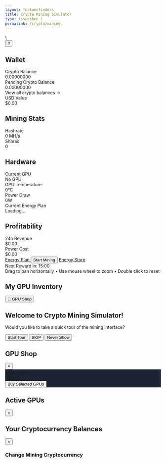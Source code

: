 ```yaml
---
layout: fortunefinders
title: Crypto Mining Simulator
type: issueshen i
permalink: /crypto/mining
---
```


<!-- ATTENTION! The following locations are where you may find different places to edit different things -->\
<!-- Any CSS or styling adjustments should be done @ {base}/assets/css/crypto.css  -->

<html lang="en">
    <meta charset="UTF-8">
    <meta name="viewport" content="width=device-width, initial-scale=1.0">
    <script src="https://cdn.jsdelivr.net/npm/chart.js"></script>
    <script src="https://cdnjs.cloudflare.com/ajax/libs/chartjs-plugin-zoom/2.0.1/chartjs-plugin-zoom.min.js"></script>
    <link href="https://cdn.jsdelivr.net/npm/tailwindcss@2.2.19/dist/tailwind.min.css" rel="stylesheet">
    <link href="https://unpkg.com/intro.js/minified/introjs.min.css" rel="stylesheet">
    <script src="https://unpkg.com/intro.js/minified/intro.min.js"></script>
    <link rel="stylesheet" href="{{site.baseurl}}/assets/css/crypto.css"/>
    <div id="notification" class="notification"></div>
    <div class="main-content">
        <!-- Tutorial Help Button -->
        <div class="tutorial-help-button fixed top-6 right-6 z-50" title="Interactive Tutorial">
            <button onclick="startTutorial()" class="bg-gray-800 hover:bg-gray-700 text-green-500 w-8 h-8 rounded-full flex items-center justify-center shadow-lg hover:shadow-xl transition-all duration-300 border border-green-500/30">
                <span class="text-lg font-bold">?</span>
            </button>
        </div>
        <div class="container mx-auto pt-24">
            <!-- Core Stats Cards -->
            <div class="grid grid-cols-1 md:grid-cols-2 lg:grid-cols-4 gap-4">
                <!-- Wallet -->
                <div class="dashboard-card">
                    <h2>Wallet</h2>
                    <div class="grid gap-2">
                        <div>
                            <div class="stat-label">Crypto Balance</div>
                            <div class="stat-value text-green-400" id="btc-balance">0.00000000</div>
                        </div>
                        <div>
                            <div class="stat-label">Pending Crypto Balance</div>
                            <div class="stat-value text-yellow-400" id="pending-balance">0.00000000</div>
                            <script type="module" src="{{site.baseurl}}/assets/js/crypto/portfolio.js"></script>
                            <span class="text-sm text-blue-400 cursor-pointer hover:underline mt-1 inline-block" onclick="openCryptoDetailsModal()">View all crypto balances &rarr;</span>
                        </div>
                        <div>
                            <div class="stat-label">USD Value</div>
                            <div class="stat-value text-green-400" id="usd-value">$0.00</div>
                        </div>
                        <div>
                            <div class="stat-label" id="pool-info-label"></div>
                            <div class="stat-value text-yellow-400" id="pool-info-value"></div>
                        </div>
                    </div>
                </div>
                <!-- Mining Stats -->
                <div class="dashboard-card">
                    <h2>Mining Stats</h2>
                    <div class="grid gap-2">
                        <div>
                            <div class="stat-label">Hashrate</div>
                            <div class="stat-value text-purple-400" id="hashrate">0 MH/s</div>
                        </div>
                        <div>
                            <div class="stat-label">Shares</div>
                            <div class="stat-value text-purple-400" id="shares">0</div>
                        </div>
                    </div>
                </div>
                <!-- Hardware -->
                <div class="dashboard-card">
                    <h2>Hardware</h2>
                    <div class="grid gap-2">
                        <div>
                            <div class="stat-label">Current GPU</div>
                            <div class="stat-value text-blue-400 cursor-pointer hover:text-blue-300 transition-colors" 
                                 onclick="openActiveGPUsModal()" 
                                 id="current-gpu">
                                No GPU
                            </div>
                        </div>
                        <div>
                            <div class="stat-label">GPU Temperature</div>
                            <div class="stat-value text-blue-400" id="gpu-temp">0°C</div>
                        </div>
                        <div>
                            <div class="stat-label">Power Draw</div>
                            <div class="stat-value text-blue-400" id="power-draw">0W</div>
                        </div>
                        <div>
                            <div class="stat-label">Current Energy Plan</div>
                            <div class="stat-value text-green-400" id="current-energy-plan">Loading...</div>
                            <script type="module">
                                import { javaURI, fetchOptions } from '{{site.baseurl}}/assets/js/api/config.js';
                                async function fetchCurrentEnergyPlan() {
                                    const planElem = document.getElementById('current-energy-plan');
                                    if (!planElem) return;
                                    try {
                                    const response = await fetch(`${javaURI}/api/mining/energy`, {
                                        ...fetchOptions,
                                        credentials: 'include'
                                    });
                                    if (!response.ok) {
                                        if (response.status === 401) {
                                        throw new Error('Please log in');
                                        } else {
                                        throw new Error(`Failed to fetch (Status: ${response.status})`);
                                        }
                                    }
                                    const data = await response.json();
                                    planElem.textContent = data.supplierName
                                        ? `${data.supplierName} (EEM: ${data.EEM || '0.00'})`
                                        : 'No supplier selected';
                                    } catch (error) {
                                    planElem.textContent = error.message || 'Error loading energy plan';
                                    }
                                }
                                document.addEventListener('DOMContentLoaded', fetchCurrentEnergyPlan);
                            </script>
                        </div>
                    </div>
                </div>
                <!-- Profitability -->
                <div class="dashboard-card">
                    <h2>Profitability</h2>
                    <div class="grid gap-2">
                        <div>
                            <div class="stat-label">24h Revenue</div>
                            <div class="stat-value text-red-400" id="daily-revenue">$0.00</div>
                        </div>
                        <div>
                            <div class="stat-label">Power Cost</div>
                            <div class="stat-value text-red-400" id="power-cost">$0.00</div>
                        </div>
                    </div>
                </div>
            </div>
            <!-- Mining Controls -->
            <div class="flex flex-col items-center gap-4">
                <div class="flex flex-row justify-center items-center gap-4">
                    <a href="{{site.baseurl}}/crypto/energy" class="mining-button energy-plan">
                        <span>Energy Plan</span>
                    </a>
                    <script type="module" src="{{site.baseurl}}/assets/js/crypto/front.js"></script>
                    <button id="start-mining" class="mining-button start-mining" onclick="toggleMining()">
                        <span>Start Mining</span>
                    </button>
                    <a href="{{site.baseurl}}/crypto/energy-store" class="mining-button energy-store">
                        <span>Energy Store</span>
                    </a>
                </div>
                <!-- Mining Countdown Timer -->
                <div id="mining-countdown" class="mt-4 hidden">
                    <div class="flex items-center gap-2">
                        <div class="w-4 h-4 rounded-full bg-red-500 animate-pulse"></div>
                        <span class="text-lg font-mono text-red-400">Next Reward in: <span id="countdown-timer">15:00</span></span>
                    </div>
                </div>
            </div>
            <!-- Performance Charts -->
            <div class="flex flex-col gap-4 mt-4">
                <div class="text-sm text-gray-400 text-center">
                    Drag to pan horizontally • Use mouse wheel to zoom • Double click to reset
                </div>
                <div class="chart-container">
                    <canvas id="hashrate-chart"></canvas>
                </div>
                <div class="chart-container">
                    <canvas id="profit-chart"></canvas>
                </div>
            </div>
            <!-- GPU Inventory -->
            <div class="dashboard-card mt-4 bg-gray-900 p-6 rounded-lg">
                <div class="flex justify-between items-center mb-4">
                    <h2 class="text-xl font-bold">My GPU Inventory</h2>
                    <button id="gpu-shop" 
                            class="bg-indigo-600 hover:bg-indigo-700 px-6 py-3 rounded-lg 
                                   font-medium transition-colors duration-200 flex items-center gap-2">
                        <span>🛒</span>
                        GPU Shop
                    </button>
                </div>
                <div id="gpu-inventory" class="min-h-[400px]">
                </div>
            </div>
        </div>
    </div>
    <!-- Tutorial Welcome Modal -->
    <div id="tutorial-welcome" class="tutorial-welcome hidden">
        <h2>Welcome to Crypto Mining Simulator!</h2>
        <p>Would you like to take a quick tour of the mining interface?</p>
        <div class="tutorial-buttons">
            <button class="tutorial-button tutorial-button-primary" onclick="startTutorial()">Start Tour</button>
            <button class="tutorial-button tutorial-button-tertiary" onclick="skipTutorial()">SKIP</button>
            <button class="tutorial-button tutorial-button-tertiary" onclick="neverShowTutorial()">Never Show</button>
        </div>
    </div>
    <script type="module" src="{{site.baseurl}}/assets/js/crypto/tutorial.js"></script>
    <!-- GPU Shop Modal -->
    <div id="gpu-shop-modal" class="fixed inset-0 bg-black bg-opacity-50 hidden z-50">
        <div class="absolute top-1/2 left-1/2 transform -translate-x-1/2 -translate-y-1/2 
                    bg-gray-800 rounded-lg p-6 w-11/12 max-w-4xl max-h-[80vh] overflow-hidden">
            <div class="flex justify-between items-center mb-4">
                <h2 class="text-2xl font-bold">GPU Shop</h2>
                <button onclick="closeGpuShop()" class="text-gray-400 hover:text-white text-3xl">&times;</button>
            </div>
            <div class="overflow-y-auto pr-2" style="max-height: calc(80vh - 100px);">
                <div id="gpu-list" class="grid gap-4">
                    <!-- GPUs will be inserted here -->
                </div>
            </div>
            <!-- Total Cost Footer -->
            <div id="total-cost-footer" class="fixed bottom-0 left-0 right-0 bg-gray-900 bg-opacity-90 backdrop-blur-sm p-4 flex justify-between items-center"
                 style="border-top: 3px solid transparent;
                        background: rgba(17, 24, 39, 0.95);
                        animation: rgb-border-breathe 3s ease-in-out infinite;">
                <div class="text-2xl font-bold text-white">Total Cost:</div>
                <div class="flex items-center gap-4">
                    <div class="text-3xl font-bold text-white">
                        USD: <span id="shop-total-cost">0</span>
                    </div>
                    <button onclick="buySelectedGPUs()" 
                            class="bg-indigo-600 hover:bg-indigo-700 px-6 py-2 rounded-lg font-medium transition-colors duration-200">
                        Buy Selected GPUs
                    </button>
                </div>
            </div>
        </div>
    </div>
    <!-- Add this right before the closing </body> tag -->
    <div id="active-gpus-modal" class="active-gpus-modal hidden">
        <div class="active-gpus-content">
            <div class="flex justify-between items-center mb-4">
                <h2 class="text-2xl font-bold text-blue-400">Active GPUs</h2>
                <button onclick="closeActiveGPUsModal()" 
                        class="text-gray-400 hover:text-white text-2xl leading-none">&times;</button>
            </div>
            <div id="active-gpus-list">
                <!-- GPUs will be listed here -->
            </div>
        </div>
    </div>
    <div id="sellModal">
        <div id="sellModalContent"></div>
    </div>
    <!-- Replace the entire crypto-details-modal div with this updated version -->
    <div id="crypto-details-modal" class="fixed inset-0 bg-black bg-opacity-50 hidden z-50 flex items-center justify-center p-4">
        <div class="bg-gray-900 rounded-lg w-full max-w-4xl h-[80vh] flex flex-col overflow-hidden">
            <!-- Header -->
            <div class="p-4 border-b border-gray-700 flex justify-between items-center">
                <h2 class="text-2xl font-bold text-white">Your Cryptocurrency Balances</h2>
                <button onclick="closeCryptoDetailsModal()" class="text-gray-400 hover:text-white text-2xl">&times;</button>
            </div>
            <!-- Main content - scrollable -->
            <div class="overflow-y-auto flex-grow p-4" style="overflow-y: auto !important;">
                <div id="crypto-balances-container">
                    <!-- Crypto balances will be loaded here dynamically -->
                    <div class="animate-pulse">
                        <div class="h-8 bg-gray-700 rounded w-1/3 mb-4"></div>
                        <div class="h-24 bg-gray-800 rounded mb-4"></div>
                        <div class="h-24 bg-gray-800 rounded mb-4"></div>
                        <div class="h-24 bg-gray-800 rounded mb-4"></div>
                    </div>
                </div>
                <!-- Cryptocurrency selection -->
                <div class="mt-8 border-t border-gray-700 pt-4">
                    <h3 class="text-xl font-bold text-white mb-4">Change Mining Cryptocurrency</h3>
                    <div id="crypto-selection-container" class="grid grid-cols-2 md:grid-cols-4 gap-3">
                        <!-- Cryptocurrency options will be loaded here dynamically -->
                        <div class="animate-pulse">
                            <div class="h-16 bg-gray-800 rounded"></div>
                        </div>
                        <div class="animate-pulse">
                            <div class="h-16 bg-gray-800 rounded"></div>
                        </div>
                        <div class="animate-pulse">
                            <div class="h-16 bg-gray-800 rounded"></div>
                        </div>
                        <div class="animate-pulse">
                            <div class="h-16 bg-gray-800 rounded"></div>
                        </div>
                    </div>
                </div>
            </div>
        </div>
    </div>
